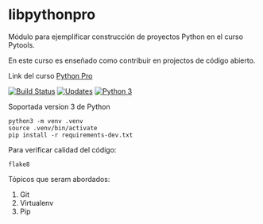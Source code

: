 # libpythonpro
Módulo para ejemplificar construcción de proyectos Python en el curso Pytools.

En este curso es enseñado como contribuir en projectos de código abierto.

Link del curso [Python Pro](https://www.python.pro.br/)

[![Build Status](https://travis-ci.org/RamiroAlvaro/libpythonpro.svg?branch=master)](https://travis-ci.org/RamiroAlvaro/libpythonpro)
[![Updates](https://pyup.io/repos/github/RamiroAlvaro/libpythonpro/shield.svg)](https://pyup.io/repos/github/RamiroAlvaro/libpythonpro/)
[![Python 3](https://pyup.io/repos/github/RamiroAlvaro/libpythonpro/python-3-shield.svg)](https://pyup.io/repos/github/RamiroAlvaro/libpythonpro/)

Soportada version 3 de Python

```console
python3 -m venv .venv
source .venv/bin/activate
pip install -r requirements-dev.txt
```

Para verificar calidad del código:

```console
flake8
```

Tópicos que seram abordados:
1. Git
2. Virtualenv
3. Pip
